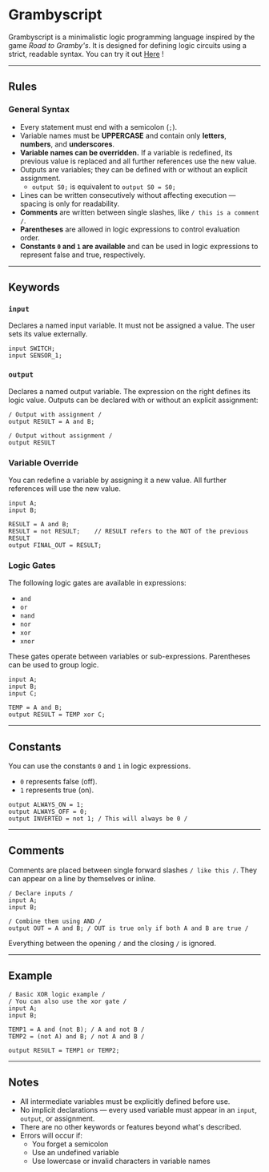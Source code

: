 # Grambyscript

Grambyscript is a minimalistic logic programming language inspired by the game *Road to Gramby's*. It is designed for defining logic circuits using a strict, readable syntax.
You can try it out [Here](https://ghosteined.github.io/GrambyScript/Web/) !

---

## Rules

### General Syntax

- Every statement must end with a semicolon (`;`).
- Variable names must be **UPPERCASE** and contain only **letters**, **numbers**, and **underscores**.
- **Variable names can be overridden.** If a variable is redefined, its previous value is replaced and all further references use the new value.
- Outputs are variables; they can be defined with or without an explicit assignment.  
  - `output S0;` is equivalent to `output S0 = S0;`
- Lines can be written consecutively without affecting execution — spacing is only for readability.
- **Comments** are written between single slashes, like `/ this is a comment /`.
- **Parentheses** are allowed in logic expressions to control evaluation order.
- **Constants `0` and `1` are available** and can be used in logic expressions to represent false and true, respectively.

---

## Keywords

### `input`

Declares a named input variable. It must not be assigned a value. The user sets its value externally.

```gramsby
input SWITCH;
input SENSOR_1;
```

### `output`

Declares a named output variable. The expression on the right defines its logic value.
Outputs can be declared with or without an explicit assignment:

```gramsby
/ Output with assignment /
output RESULT = A and B;

/ Output without assignment /
output RESULT
```

### Variable Override

You can redefine a variable by assigning it a new value. All further references will use the new value.

```gramsby
input A;
input B;

RESULT = A and B;
RESULT = not RESULT;    // RESULT refers to the NOT of the previous RESULT
output FINAL_OUT = RESULT;
```

### Logic Gates

The following logic gates are available in expressions:

* `and`
* `or`
* `nand`
* `nor`
* `xor`
* `xnor`

These gates operate between variables or sub-expressions. Parentheses can be used to group logic.

```gramsby
input A;
input B;
input C;

TEMP = A and B;
output RESULT = TEMP xor C;
```

---

## Constants

You can use the constants `0` and `1` in logic expressions.  
- `0` represents false (off).
- `1` represents true (on).

```gramsby
output ALWAYS_ON = 1;
output ALWAYS_OFF = 0;
output INVERTED = not 1; / This will always be 0 /
```

---

## Comments

Comments are placed between single forward slashes `/ like this /`. They can appear on a line by themselves or inline.

```gramsby
/ Declare inputs /
input A;
input B;

/ Combine them using AND /
output OUT = A and B; / OUT is true only if both A and B are true /
```

Everything between the opening `/` and the closing `/` is ignored.

---

## Example

```gramsby
/ Basic XOR logic example /
/ You can also use the xor gate /
input A;
input B;

TEMP1 = A and (not B); / A and not B /
TEMP2 = (not A) and B; / not A and B /

output RESULT = TEMP1 or TEMP2;
```

---

## Notes

* All intermediate variables must be explicitly defined before use.
* No implicit declarations — every used variable must appear in an `input`, `output`, or assignment.
* There are no other keywords or features beyond what's described.
* Errors will occur if:
  * You forget a semicolon
  * Use an undefined variable
  * Use lowercase or invalid characters in variable names